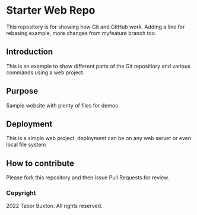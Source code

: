 # Starter Web Repo

This repository is for showing how Git and GitHub work.
Adding a line for rebasing example, more changes from myfeature branch too.

## Introduction

This is an example to show different parts of the Git repositiory and various commands using a web project.

## Purpose

Sample website with plenty of files for demos

## Deployment

This is a simple web project, deployment can be on any web server or even local file system

## How to contribute

Please fork this repository and then issue Pull Requests for review.

### Copyright

2022 Tabor Buxton. All rights reserved.